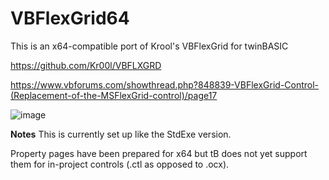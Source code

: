 # VBFlexGrid64

This is an x64-compatible port of Krool's VBFlexGrid for twinBASIC

https://github.com/Kr00l/VBFLXGRD

https://www.vbforums.com/showthread.php?848839-VBFlexGrid-Control-(Replacement-of-the-MSFlexGrid-control)/page17

![image](https://github.com/fafalone/VBFlexGrid64/assets/7834493/9c4b9fe5-9cb9-4831-958e-189d8f15c497)


**Notes**
This is currently set up like the StdExe version.

Property pages have been prepared for x64 but tB does not yet support them for in-project controls (.ctl as opposed to .ocx). 
